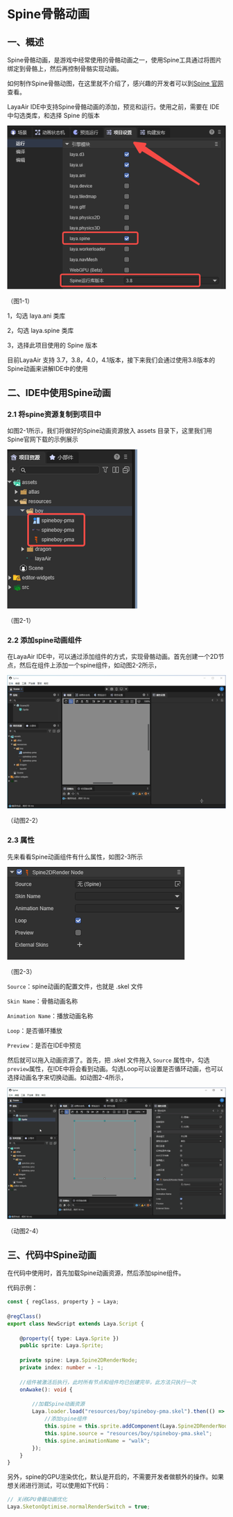 # Spine骨骼动画



## 一、概述

Spine骨骼动画，是游戏中经常使用的骨骼动画之一，使用Spine工具通过将图片绑定到骨骼上，然后再控制骨骼实现动画。

如何制作Spine骨骼动图，在这里就不介绍了，感兴趣的开发者可以到[Spine 官网](http://zh.esotericsoftware.com/)查看。

LayaAir IDE中支持Spine骨骼动画的添加，预览和运行。使用之前，需要在 IDE 中勾选类库，和选择 Spine 的版本

![1-1](img/1-1.png)

（图1-1）

1，勾选 laya.ani 类库

2，勾选 laya.spine 类库

3，选择此项目使用的 Spine 版本

目前LayaAir 支持 3.7，3.8，4.0，4.1版本，接下来我们会通过使用3.8版本的Spine动画来讲解IDE中的使用



## 二、IDE中使用Spine动画

### 2.1 将spine资源复制到项目中

如图2-1所示，我们将做好的Spine动画资源放入 assets 目录下，这里我们用Spine官网下载的示例展示

![2-1](img/2-1.png)

（图2-1）



### 2.2 添加spine动画组件

在LayaAir IDE中，可以通过添加组件的方式，实现骨骼动画。首先创建一个2D节点，然后在组件上添加一个spine组件，如动图2-2所示，

![2-2](img/2-2.gif)

（动图2-2）



### 2.3 属性

先来看看Spine动画组件有什么属性，如图2-3所示 

![2-3](img/2-3.png)

（图2-3）

`Source`：spine动画的配置文件，也就是 .skel 文件

`Skin Name`：骨骼动画名称

`Animation Name`：播放动画名称

`Loop`：是否循环播放

`Preview`：是否在IDE中预览



然后就可以拖入动画资源了。首先，把 .skel 文件拖入 `Source` 属性中，勾选`preview`属性，在IDE中将会看到动画。勾选Loop可以设置是否循环动画，也可以选择动画名字来切换动画。如动图2-4所示，

![2-4](img/2-4.gif)

 （动图2-4）



## 三、代码中Spine动画

在代码中使用时，首先加载Spine动画资源，然后添加spine组件。

代码示例：

```typescript
const { regClass, property } = Laya;

@regClass()
export class NewScript extends Laya.Script {

    @property({ type: Laya.Sprite })
    public sprite: Laya.Sprite;

    private spine: Laya.Spine2DRenderNode;
    private index: number = -1;

    //组件被激活后执行，此时所有节点和组件均已创建完毕，此方法只执行一次
    onAwake(): void {

        //加载Spine动画资源
        Laya.loader.load("resources/boy/spineboy-pma.skel").then(() => {
            //添加spine组件
            this.spine = this.sprite.addComponent(Laya.Spine2DRenderNode);
            this.spine.source = "resources/boy/spineboy-pma.skel";
            this.spine.animationName = "walk";
        });
    }
}
```

另外，spine的GPU渲染优化，默认是开启的，不需要开发者做额外的操作。如果想关闭进行测试，可以使用如下代码：

```typescript
// 关闭GPU骨骼动画优化
Laya.SketonOptimise.normalRenderSwitch = true;
```



